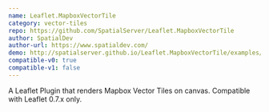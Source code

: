 ```yaml
---
name: Leaflet.MapboxVectorTile
category: vector-tiles
repo: https://github.com/SpatialServer/Leaflet.MapboxVectorTile
author: SpatialDev
author-url: https://www.spatialdev.com/
demo: http://spatialserver.github.io/Leaflet.MapboxVectorTile/examples/confetti.html
compatible-v0: true
compatible-v1: false
---
```


A Leaflet Plugin that renders Mapbox Vector Tiles on canvas. Compatible with Leaflet 0.7.x only.

